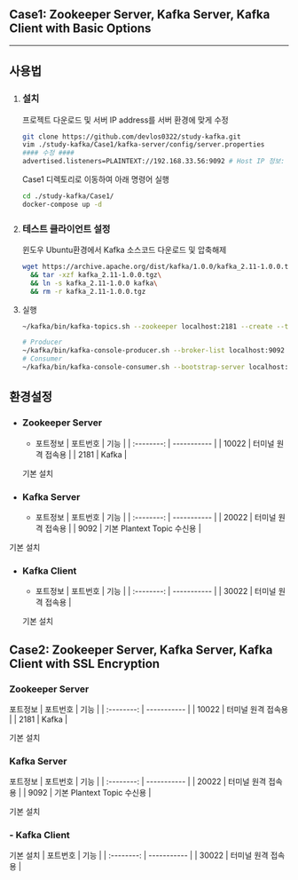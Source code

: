 ## Case1: Zookeeper Server, Kafka Server, Kafka Client with Basic Options
---

## 사용법
1. ### 설치
    프로젝트 다운로드 및 서버 IP address를 서버 환경에 맞게 수정
    ```bash
    git clone https://github.com/devlos0322/study-kafka.git
    vim ./study-kafka/Case1/kafka-server/config/server.properties
    #### 수정 ####
    advertised.listeners=PLAINTEXT://192.168.33.56:9092 # Host IP 정보: 192.168.33.56
    ```

    Case1 디렉토리로 이동하여 아래 명령어 실행
    ```bash
    cd ./study-kafka/Case1/
    docker-compose up -d
    ```
2. ### 테스트 클라이언트 설정
    윈도우 Ubuntu환경에서 Kafka 소스코드 다운로드 및 압축해제
    ```bash
    wget https://archive.apache.org/dist/kafka/1.0.0/kafka_2.11-1.0.0.tgz\
      && tar -xzf kafka_2.11-1.0.0.tgz\
      && ln -s kafka_2.11-1.0.0 kafka\
      && rm -r kafka_2.11-1.0.0.tgz
    ```
3. 실행
    ```bash
    ~/kafka/bin/kafka-topics.sh --zookeeper localhost:2181 --create --topic kafka-security-topic --replication-factor 1 --partitions 2

    # Producer
    ~/kafka/bin/kafka-console-producer.sh --broker-list localhost:9092 --topic kafka-security-topic
    # Consumer
    ~/kafka/bin/kafka-console-consumer.sh --bootstrap-server localhost:9092 --topic kafka-security-topic

    ```

## 환경설정
- ###  Zookeeper Server

    - 포트정보
        | 포트번호   | 기능 |
        | :--------: | ----------- |
        | 10022      | 터미널 원격 접속용               |
        | 2181       | Kafka     |

    기본 설치

- ### Kafka Server
    -  포트정보
        | 포트번호   | 기능 |
        | :--------: | ----------- |
        | 20022      | 터미널 원격 접속용               |
        | 9092       | 기본 Plantext Topic 수신용       |

기본 설치
- ### Kafka Client

    - 포트정보
        | 포트번호   | 기능 |
        | :--------: | ----------- |
        | 30022      | 터미널 원격 접속용               |

    기본 설치



## Case2: Zookeeper Server, Kafka Server, Kafka Client with SSL Encryption


### Zookeeper Server
포트정보
| 포트번호   | 기능 |
| :--------: | ----------- |
| 10022      | 터미널 원격 접속용               |
| 2181       | Kafka     |

기본 설치
### Kafka Server
포트정보
| 포트번호   | 기능 |
| :--------: | ----------- |
| 20022      | 터미널 원격 접속용               |
| 9092       | 기본 Plantext Topic 수신용       |

기본 설치
### - Kafka Client
기본 설치
| 포트번호   | 기능 |
| :--------: | ----------- |
| 30022      | 터미널 원격 접속용               |